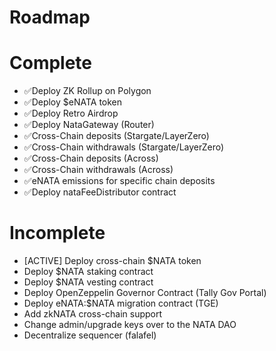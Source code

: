 # Roadmap

# Complete
- ✅Deploy ZK Rollup on Polygon
- ✅Deploy $eNATA token
- ✅Deploy Retro Airdrop
- ✅Deploy NataGateway (Router)
- ✅Cross-Chain deposits (Stargate/LayerZero)
- ✅Cross-Chain withdrawals (Stargate/LayerZero)
- ✅Cross-Chain deposits (Across)
- ✅Cross-Chain withdrawals (Across)
- ✅eNATA emissions for specific chain deposits
- ✅Deploy nataFeeDistributor contract

# Incomplete
- [ACTIVE] Deploy cross-chain $NATA token
- Deploy $NATA staking contract
- Deploy $NATA vesting contract
- Deploy OpenZeppelin Governor Contract (Tally Gov Portal)
- Deploy eNATA:$NATA migration contract (TGE)
- Add zkNATA cross-chain support
- Change admin/upgrade keys over to the NATA DAO
- Decentralize sequencer (falafel) 